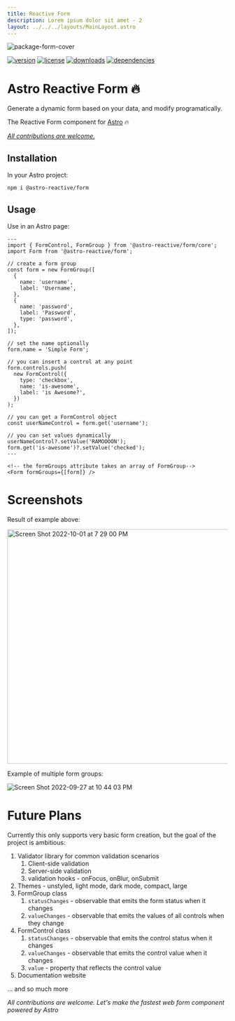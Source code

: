 ```yaml
---
title: Reactive Form
description: Lorem ipsum dolor sit amet - 2
layout: ../../../layouts/MainLayout.astro
---
```


![package-form-cover](https://user-images.githubusercontent.com/4262489/193812095-1cffa287-e2ac-4671-b604-1e2ff2e6f19e.png)

[![version](https://img.shields.io/npm/v/@astro-reactive/form)](https://www.npmjs.com/package/@astro-reactive/form)
[![license](https://img.shields.io/npm/l/@astro-reactive/form)](https://www.npmjs.com/package/@astro-reactive/form)
[![downloads](https://img.shields.io/npm/dt/@astro-reactive/form)](https://www.npmjs.com/package/@astro-reactive/form)
[![dependencies](https://img.shields.io/librariesio/release/npm/@astro-reactive/form)](https://www.npmjs.com/package/@astro-reactive/form)

# Astro Reactive Form 🔥

Generate a dynamic form based on your data, and modify programatically.

The Reactive Form component for [Astro](https://astro.build) 🔥

_[All contributions are welcome.](https://github.com/astro-reactive/astro-reactive/issues)_

## Installation

In your Astro project:

```
npm i @astro-reactive/form
```

## Usage

Use in an Astro page:

```astro
---
import { FormControl, FormGroup } from '@astro-reactive/form/core';
import Form from '@astro-reactive/form';

// create a form group
const form = new FormGroup([
  {
    name: 'username',
    label: 'Username',
  },
  {
    name: 'password',
    label: 'Password',
    type: 'password',
  },
]);

// set the name optionally
form.name = 'Simple Form';

// you can insert a control at any point
form.controls.push(
  new FormControl({
    type: 'checkbox',
    name: 'is-awesome',
    label: 'is Awesome?',
  })
);

// you can get a FormControl object
const userNameControl = form.get('username');

// you can set values dynamically
userNameControl?.setValue('RAMOOOON');
form.get('is-awesome')?.setValue('checked');
---

<!-- the formGroups attribute takes an array of FormGroup-->
<Form formGroups={[form]} />
```

# Screenshots

Result of example above:

<img width="535" alt="Screen Shot 2022-10-01 at 7 29 00 PM" src="https://user-images.githubusercontent.com/4262489/193421174-5c604aca-7d16-4cd6-a7b1-f5b8752c838e.png">

Example of multiple form groups:

![Screen Shot 2022-09-27 at 10 44 03 PM](https://user-images.githubusercontent.com/4262489/192631524-3139ac60-8d84-4c12-9231-fe2d49962756.png)

# Future Plans

Currently this only supports very basic form creation, but the goal of the project is ambitious:

1. Validator library for common validation scenarios
   1. Client-side validation
   1. Server-side validation
   1. validation hooks - onFocus, onBlur, onSubmit
1. Themes - unstyled, light mode, dark mode, compact, large
1. FormGroup class
   1. `statusChanges` - observable that emits the form status when it changes
   1. `valueChanges` - observable that emits the values of all controls when they change
1. FormControl class
   1. `statusChanges` - observable that emits the control status when it changes
   1. `valueChanges` - observable that emits the control value when it changes
   1. `value` - property that reflects the control value
1. Documentation website

... and so much more

_All contributions are welcome. Let's make the fastest web form component powered by Astro_
